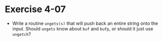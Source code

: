 # Exercise 4-07

- Write a routine `ungets(s)` that will push back an entire string onto the input.
Should `ungets` know about `buf` and `bufp`, or should it just use `ungetch`?
